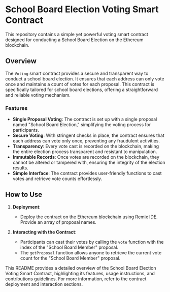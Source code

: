 

# School Board Election Voting Smart Contract

This repository contains a simple yet powerful voting smart contract designed for conducting a School Board Election on the Ethereum blockchain.

## Overview

The `Voting` smart contract provides a secure and transparent way to conduct a school board election. It ensures that each address can only vote once and maintains a count of votes for each proposal. This contract is specifically tailored for school board elections, offering a straightforward and reliable voting mechanism.

### Features

- **Single Proposal Voting**: The contract is set up with a single proposal named "School Board Election," simplifying the voting process for participants.
- **Secure Voting**: With stringent checks in place, the contract ensures that each address can vote only once, preventing any fraudulent activities.
- **Transparency**: Every vote cast is recorded on the blockchain, making the entire election process transparent and resistant to manipulation.
- **Immutable Records**: Once votes are recorded on the blockchain, they cannot be altered or tampered with, ensuring the integrity of the election results.
- **Simple Interface**: The contract provides user-friendly functions to cast votes and retrieve vote counts effortlessly.

## How to Use

1. **Deployment**:
   - Deploy the contract on the Ethereum blockchain using Remix IDE. Provide an array of proposal names.

2. **Interacting with the Contract**:
   - Participants can cast their votes by calling the `vote` function with the index of the "School Board Member" proposal.
   - The `getProposal` function allows anyone to retrieve the current vote count for the "School Board Member" proposal.

This README provides a detailed overview of the School Board Election Voting Smart Contract, highlighting its features, usage instructions, and contributions guidelines. For more information, refer to the contract deployment and interaction sections.
